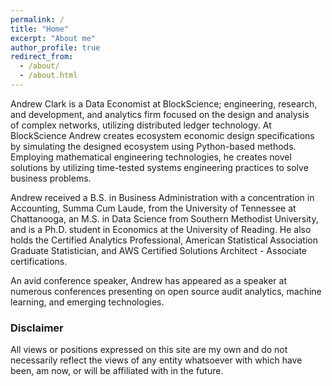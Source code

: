 ```yaml
---
permalink: /
title: "Home"
excerpt: "About me"
author_profile: true
redirect_from: 
  - /about/
  - /about.html
---
```


Andrew Clark is a Data Economist at BlockScience; engineering, research, and development, and analytics firm focused on the design and analysis of complex networks, utilizing distributed ledger technology. At BlockScience Andrew creates ecosystem economic design specifications by simulating the designed ecosystem using Python-based methods. Employing mathematical engineering technologies, he creates novel solutions by utilizing time-tested systems engineering practices to solve business problems. 

Andrew received a B.S. in Business Administration with a concentration in Accounting, Summa Cum Laude, from the University of Tennessee at Chattanooga, an M.S. in Data Science from Southern Methodist University, and is a Ph.D. student in Economics at the University of Reading. He also holds the Certified Analytics Professional, American Statistical Association Graduate Statistician, and AWS Certified Solutions Architect - Associate certifications. 

An avid conference speaker, Andrew has appeared as a speaker at numerous conferences presenting on open source audit analytics, machine learning, and emerging technologies.


### Disclaimer
All views or positions expressed on this site are my own and do not necessarily reflect the views of any entity whatsoever with which have been, am now, or will be affiliated with in the future.
